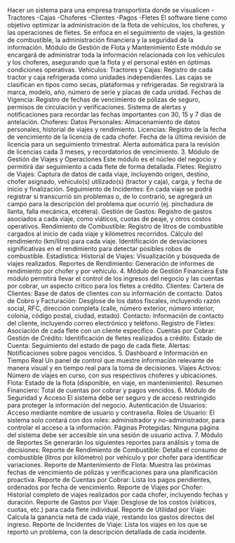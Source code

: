 Hacer un sistema para una empresa transportista donde se visualicen 
-Tractores
-Cajas
-Choferes
-Clientes
-Pagos
-Fletes
El software tiene como objetivo optimizar la administración de la flota de vehículos, los choferes, y las operaciones de fletes. Se enfoca en el seguimiento de viajes, la gestión de combustible, la administración financiera y la seguridad de la información.
Módulo de Gestión de Flota y Mantenimiento
Este módulo se encargará de administrar toda la información relacionada con los vehículos y los choferes, asegurando que la flota y el personal estén en óptimas condiciones operativas.
Vehículos:
Tractores y Cajas: Registro de cada tractor y caja refrigerada como unidades independientes. Las cajas se clasifican en tipos como secas, plataformas y refrigeradas. Se registrará la marca, modelo, año, número de serie y placas de cada unidad.
Fechas de Vigencia:
Registro de fechas de vencimiento de pólizas de seguro, permisos de circulación y verificaciones.
Sistema de alertas y notificaciones para recordar las fechas importantes con 30, 15 y 7 días de antelación.
Choferes:
Datos Personales: Almacenamiento de datos personales, historial de viajes y rendimiento.
Licencias:
Registro de la fecha de vencimiento de la licencia de cada chofer.
Fecha de la última revisión de licencia para un seguimiento trimestral.
Alerta automática para la revisión de licencias cada 3 meses, y recordatorios de vencimiento.
3. Módulo de Gestión de Viajes y Operaciones
Este módulo es el núcleo del negocio y permitirá dar seguimiento a cada flete de forma detallada.
Fletes:
Registro de Viajes: Captura de datos de cada viaje, incluyendo origen, destino, chofer asignado, vehículo(s) utilizado(s) (tractor y caja), carga, y fecha de inicio y finalización.
Seguimiento de Incidentes: En cada viaje se podrá registrar si transcurrió sin problemas o, de lo contrario, se agregará un campo para la descripción del problema que ocurrió (ej. pinchadura de llanta, falla mecánica, etcétera).
Gestión de Gastos: Registro de gastos asociados a cada viaje, como viáticos, cuotas de peaje, y otros costos operativos.
Rendimiento de Combustible:
Registro de litros de combustible cargados al inicio de cada viaje y kilómetros recorridos.
Cálculo del rendimiento (km/litro) para cada viaje.
Identificación de desviaciones significativas en el rendimiento para detectar posibles robos de combustible.
Estadística:
Historial de Viajes: Visualización y búsqueda de viajes realizados.
Reportes de Rendimiento: Generación de informes de rendimiento por chofer y por vehículo.
4. Módulo de Gestión Financiera
Este módulo permitirá llevar el control de los ingresos del negocio y las cuentas por cobrar, un aspecto crítico para los fletes a crédito.
Clientes:
Cartera de Clientes: Base de datos de clientes con su información de contacto.
Datos de Cobro y Facturación: Desglose de los datos fiscales, incluyendo razón social, RFC, dirección completa (calle, número exterior, número interior, colonia, código postal, ciudad, estado).
Contacto: Información de contacto del cliente, incluyendo correo electrónico y teléfono.
Registro de Fletes: Asociación de cada flete con un cliente específico.
Cuentas por Cobrar:
Gestión de Crédito: Identificación de fletes realizados a crédito.
Estado de Cuenta: Seguimiento del estado de pago de cada flete.
Alertas: Notificaciones sobre pagos vencidos.
5. Dashboard e Información en Tiempo Real
Un panel de control que muestre información relevante de manera visual y en tiempo real para la toma de decisiones.
Viajes Activos: Número de viajes en curso, con sus respectivos choferes y ubicaciones.
Flota: Estado de la flota (disponible, en viaje, en mantenimiento).
Resumen Financiero: Total de cuentas por cobrar y pagos vencidos.
6. Módulo de Seguridad y Acceso
El sistema debe ser seguro y de acceso restringido para proteger la información del negocio.
Autenticación de Usuarios: Acceso mediante nombre de usuario y contraseña.
Roles de Usuario: El sistema solo contará con dos roles: administrador y no-administrador, para controlar el acceso a la información.
Páginas Protegidas: Ninguna página del sistema debe ser accesible sin una sesión de usuario activa.
7. Módulo de Reportes
Se generarán los siguientes reportes para análisis y toma de decisiones:
Reporte de Rendimiento de Combustible: Detalla el consumo de combustible (litros por kilómetro) por vehículo y por chofer para identificar variaciones.
Reporte de Mantenimiento de Flota: Muestra las próximas fechas de vencimiento de pólizas y verificaciones para una planificación proactiva.
Reporte de Cuentas por Cobrar: Lista los pagos pendientes, ordenados por fecha de vencimiento.
Reporte de Viajes por Chofer: Historial completo de viajes realizados por cada chofer, incluyendo fechas y duración.
Reporte de Gastos por Viaje: Desglose de los costos (viáticos, cuotas, etc.) para cada flete individual.
Reporte de Utilidad por Viaje: Calcula la ganancia neta de cada viaje, restando los gastos directos del ingreso.
Reporte de Incidentes de Viaje: Lista los viajes en los que se reportó un problema, con la descripción detallada de cada incidente.